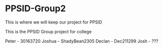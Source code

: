 # PPSID-Group2
This is where we will keep our project for PPSID


This is the PPSID Group project for college

Peter - 30163720
Joshua - ShadyBean2305
Declan - Dec211299
Josh - ???
